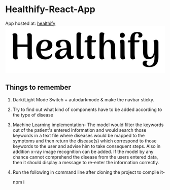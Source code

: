# Healthify-React-App
App hosted at: [healthify](https://healthify-code-mergers.netlify.app)
![HealthifyLogo](./public/logoother.png)
## Things to remember
1) Dark/Light Mode Switch + autodarkmode & make the navbar sticky.
2) Try to find out what kind of components have to be added according to the type of disease
3) Machine Learning implementation-
   The model would filter the keywords out of the patient's entered information and would 
   search those keywords in a text file where diseases would be mapped to the symptoms and then
   return the disease(s) which correspond to those keywords to the user and advise him to take
   consequent steps.
   Also in addition x-ray image recognition can be added.
   If the model by any chance cannot comprehend the disease from the users entered data, then
   it should display a message to re-enter the information correctly.
   
4) Run the following in command line after cloning the project to compile it-

   npm i 

   <!-- npm install --save react-spinners
   
   npm install react-bootstrap bootstrap@4.6.0

   npm i firebase

   npm i react-router-dom -->



